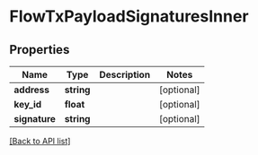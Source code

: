 # FlowTxPayloadSignaturesInner

## Properties

Name | Type | Description | Notes
------------ | ------------- | ------------- | -------------
**address** | **string** |  | [optional]
**key_id** | **float** |  | [optional]
**signature** | **string** |  | [optional]

[[Back to API list]](../../README.md#api-endpoints)
